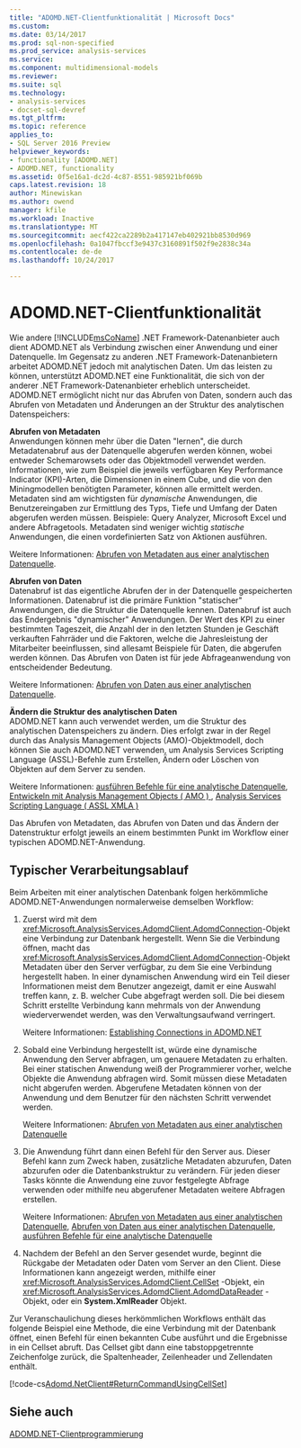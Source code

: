 ```yaml
---
title: "ADOMD.NET-Clientfunktionalität | Microsoft Docs"
ms.custom: 
ms.date: 03/14/2017
ms.prod: sql-non-specified
ms.prod_service: analysis-services
ms.service: 
ms.component: multidimensional-models
ms.reviewer: 
ms.suite: sql
ms.technology:
- analysis-services
- docset-sql-devref
ms.tgt_pltfrm: 
ms.topic: reference
applies_to:
- SQL Server 2016 Preview
helpviewer_keywords:
- functionality [ADOMD.NET]
- ADOMD.NET, functionality
ms.assetid: 0f5e16a1-dc2d-4c87-8551-985921bf069b
caps.latest.revision: 18
author: Minewiskan
ms.author: owend
manager: kfile
ms.workload: Inactive
ms.translationtype: MT
ms.sourcegitcommit: aecf422ca2289b2a417147eb402921bb8530d969
ms.openlocfilehash: 0a1047fbccf3e9437c3160891f502f9e2838c34a
ms.contentlocale: de-de
ms.lasthandoff: 10/24/2017

---
```

# <a name="adomdnet-client-functionality"></a>ADOMD.NET-Clientfunktionalität
  Wie andere [!INCLUDE[msCoName](../../includes/msconame-md.md)] .NET Framework-Datenanbieter auch dient ADOMD.NET als Verbindung zwischen einer Anwendung und einer Datenquelle. Im Gegensatz zu anderen .NET Framework-Datenanbietern arbeitet ADOMD.NET jedoch mit analytischen Daten. Um das leisten zu können, unterstützt ADOMD.NET eine Funktionalität, die sich von der anderer .NET Framework-Datenanbieter erheblich unterscheidet. ADOMD.NET ermöglicht nicht nur das Abrufen von Daten, sondern auch das Abrufen von Metadaten und Änderungen an der Struktur des analytischen Datenspeichers:  
  
 **Abrufen von Metadaten**  
 Anwendungen können mehr über die Daten "lernen", die durch Metadatenabruf aus der Datenquelle abgerufen werden können, wobei entweder Schemarowsets oder das Objektmodell verwendet werden. Informationen, wie zum Beispiel die jeweils verfügbaren Key Performance Indicator (KPI)-Arten, die Dimensionen in einem Cube, und die von den Miningmodellen benötigten Parameter, können alle ermittelt werden. Metadaten sind am wichtigsten für *dynamische* Anwendungen, die Benutzereingaben zur Ermittlung des Typs, Tiefe und Umfang der Daten abgerufen werden müssen. Beispiele: Query Analyzer, Microsoft Excel und andere Abfragetools. Metadaten sind weniger wichtig *statische* Anwendungen, die einen vordefinierten Satz von Aktionen ausführen.  
  
 Weitere Informationen: [Abrufen von Metadaten aus einer analytischen Datenquelle](../../analysis-services/multidimensional-models-adomd-net-client/retrieving-metadata-from-an-analytical-data-source.md).  
  
 **Abrufen von Daten**  
 Datenabruf ist das eigentliche Abrufen der in der Datenquelle gespeicherten Informationen. Datenabruf ist die primäre Funktion "statischer" Anwendungen, die die Struktur die Datenquelle kennen. Datenabruf ist auch das Endergebnis "dynamischer" Anwendungen. Der Wert des KPI zu einer bestimmten Tageszeit, die Anzahl der in den letzten Stunden je Geschäft verkauften Fahrräder und die Faktoren, welche die Jahresleistung der Mitarbeiter beeinflussen, sind allesamt Beispiele für Daten, die abgerufen werden können. Das Abrufen von Daten ist für jede Abfrageanwendung von entscheidender Bedeutung.  
  
 Weitere Informationen: [Abrufen von Daten aus einer analytischen Datenquelle](../../analysis-services/multidimensional-models-adomd-net-client/retrieving-data-from-an-analytical-data-source.md).  
  
 **Ändern die Struktur des analytischen Daten**  
 ADOMD.NET kann auch verwendet werden, um die Struktur des analytischen Datenspeichers zu ändern. Dies erfolgt zwar in der Regel durch das Analysis Management Objects (AMO)-Objektmodell, doch können Sie auch ADOMD.NET verwenden, um Analysis Services Scripting Language (ASSL)-Befehle zum Erstellen, Ändern oder Löschen von Objekten auf dem Server zu senden.  
  
 Weitere Informationen: [ausführen Befehle für eine analytische Datenquelle](../../analysis-services/multidimensional-models-adomd-net-client/executing-commands-against-an-analytical-data-source.md), [Entwickeln mit Analysis Management Objects &#40; AMO &#41; ](../../analysis-services/multidimensional-models/analysis-management-objects/developing-with-analysis-management-objects-amo.md), [Analysis Services Scripting Language &#40; ASSL XMLA &#41;](../../analysis-services/scripting/analysis-services-scripting-language-assl-for-xmla.md)  
  
 Das Abrufen von Metadaten, das Abrufen von Daten und das Ändern der Datenstruktur erfolgt jeweils an einem bestimmten Punkt im Workflow einer typischen ADOMD.NET-Anwendung.  
  
## <a name="typical-process-flow"></a>Typischer Verarbeitungsablauf  
 Beim Arbeiten mit einer analytischen Datenbank folgen herkömmliche ADOMD.NET-Anwendungen normalerweise demselben Workflow:  
  
1.  Zuerst wird mit dem <xref:Microsoft.AnalysisServices.AdomdClient.AdomdConnection>-Objekt eine Verbindung zur Datenbank hergestellt. Wenn Sie die Verbindung öffnen, macht das <xref:Microsoft.AnalysisServices.AdomdClient.AdomdConnection>-Objekt Metadaten über den Server verfügbar, zu dem Sie eine Verbindung hergestellt haben. In einer dynamischen Anwendung wird ein Teil dieser Informationen meist dem Benutzer angezeigt, damit er eine Auswahl treffen kann, z. B. welcher Cube abgefragt werden soll. Die bei diesem Schritt erstellte Verbindung kann mehrmals von der Anwendung wiederverwendet werden, was den Verwaltungsaufwand verringert.  
  
     Weitere Informationen: [Establishing Connections in ADOMD.NET](../../analysis-services/multidimensional-models-adomd-net-client/connections-in-adomd-net.md)  
  
2.  Sobald eine Verbindung hergestellt ist, würde eine dynamische Anwendung den Server abfragen, um genauere Metadaten zu erhalten. Bei einer statischen Anwendung weiß der Programmierer vorher, welche Objekte die Anwendung abfragen wird. Somit müssen diese Metadaten nicht abgerufen werden. Abgerufene Metadaten können von der Anwendung und dem Benutzer für den nächsten Schritt verwendet werden.  
  
     Weitere Informationen: [Abrufen von Metadaten aus einer analytischen Datenquelle](../../analysis-services/multidimensional-models-adomd-net-client/retrieving-metadata-from-an-analytical-data-source.md)  
  
3.  Die Anwendung führt dann einen Befehl für den Server aus. Dieser Befehl kann zum Zweck haben, zusätzliche Metadaten abzurufen, Daten abzurufen oder die Datenbankstruktur zu verändern. Für jeden dieser Tasks könnte die Anwendung eine zuvor festgelegte Abfrage verwenden oder mithilfe neu abgerufener Metadaten weitere Abfragen erstellen.  
  
     Weitere Informationen: [Abrufen von Metadaten aus einer analytischen Datenquelle](../../analysis-services/multidimensional-models-adomd-net-client/retrieving-metadata-from-an-analytical-data-source.md), [Abrufen von Daten aus einer analytischen Datenquelle](../../analysis-services/multidimensional-models-adomd-net-client/retrieving-data-from-an-analytical-data-source.md), [ausführen Befehle für eine analytische Datenquelle](../../analysis-services/multidimensional-models-adomd-net-client/executing-commands-against-an-analytical-data-source.md)  
  
4.  Nachdem der Befehl an den Server gesendet wurde, beginnt die Rückgabe der Metadaten oder Daten vom Server an den Client. Diese Informationen kann angezeigt werden, mithilfe einer <xref:Microsoft.AnalysisServices.AdomdClient.CellSet> -Objekt, ein <xref:Microsoft.AnalysisServices.AdomdClient.AdomdDataReader> -Objekt, oder ein **System.XmlReader** Objekt.  
  
 Zur Veranschaulichung dieses herkömmlichen Workflows enthält das folgende Beispiel eine Methode, die eine Verbindung mit der Datenbank öffnet, einen Befehl für einen bekannten Cube ausführt und die Ergebnisse in ein Cellset abruft. Das Cellset gibt dann eine tabstoppgetrennte Zeichenfolge zurück, die Spaltenheader, Zeilenheader und Zellendaten enthält.  
  
 [!code-cs[Adomd.NetClient#ReturnCommandUsingCellSet](../../analysis-services/multidimensional-models-adomd-net-client/codesnippet/csharp/adomd-net-client-functio_1.cs)]  
  
## <a name="see-also"></a>Siehe auch  
 [ADOMD.NET-Clientprogrammierung](../../analysis-services/multidimensional-models-adomd-net-client/adomd-net-client-programming.md)  
  
  

